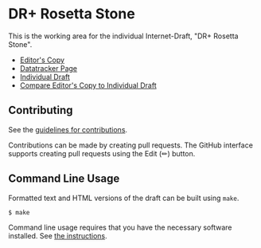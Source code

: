 # DR+ Rosetta Stone

This is the working area for the individual Internet-Draft, "DR+ Rosetta Stone".

* [Editor's Copy](https://datarightplus.github.io/datarightplus-rosetta/#go.draft-authors-datarightplus-rosetta.html)
* [Datatracker Page](https://datatracker.ietf.org/doc/draft-authors-datarightplus-rosetta)
* [Individual Draft](https://datatracker.ietf.org/doc/html/draft-authors-datarightplus-rosetta)
* [Compare Editor's Copy to Individual Draft](https://datarightplus.github.io/datarightplus-rosetta/#go.draft-authors-datarightplus-rosetta.diff)


## Contributing

See the
[guidelines for contributions](https://github.com/datarightplus/datarightplus-rosetta/blob/main/CONTRIBUTING.md).

Contributions can be made by creating pull requests.
The GitHub interface supports creating pull requests using the Edit (✏) button.


## Command Line Usage

Formatted text and HTML versions of the draft can be built using `make`.

```sh
$ make
```

Command line usage requires that you have the necessary software installed.  See
[the instructions](https://github.com/martinthomson/i-d-template/blob/main/doc/SETUP.md).


